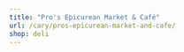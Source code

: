 ```yaml
---
title: "Pro's Epicurean Market & Café"
url: /cary/pros-epicurean-market-and-cafe/
shop: deli
---
```

